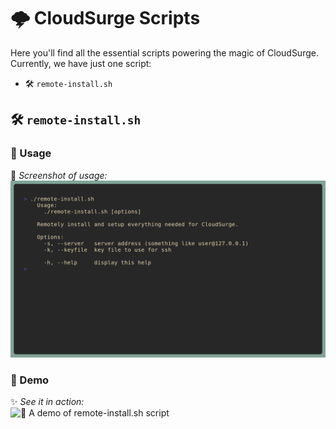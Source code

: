 # 🌩️ CloudSurge Scripts

Here you'll find all the essential scripts powering the magic of CloudSurge.  
Currently, we have just one script:

- 🛠️ `remote-install.sh`

## 🛠️ `remote-install.sh`

### 📖 Usage

📸 _Screenshot of usage:_  
![📸 A screenshot of the usage of `remote-install.sh` script](assets/usage.png "📸 A screenshot of the usage of `remote-install.sh` script")

### 🎥 Demo

✨ _See it in action:_  
![🎥 A demo of `remote-install.sh` script](assets/demo.gif "🎥 A demo of `remote-install.sh` script")
